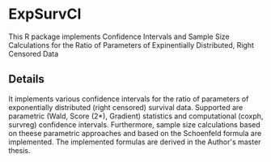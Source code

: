 # ExpSurvCI
This R package implements Confidence Intervals and Sample Size Calculations for the Ratio of Parameters of Expinentially Distributed, Right Censored Data

## Details
It implements various confidence intervals for the ratio of parameters of exponentially distributed (right censored) survival data.
Supported are parametric (Wald, Score (2*), Gradient) statistics and computational (coxph, survreg) confidence intervals.
Furthermore, sample size calculations based on theese parametric approaches and based on the Schoenfeld formula are implemented.
The implemented formulas are derived in the Author's master thesis.
